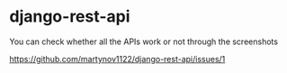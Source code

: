 # django-rest-api

You can check whether all the APIs work or not through the screenshots

https://github.com/martynov1122/django-rest-api/issues/1
